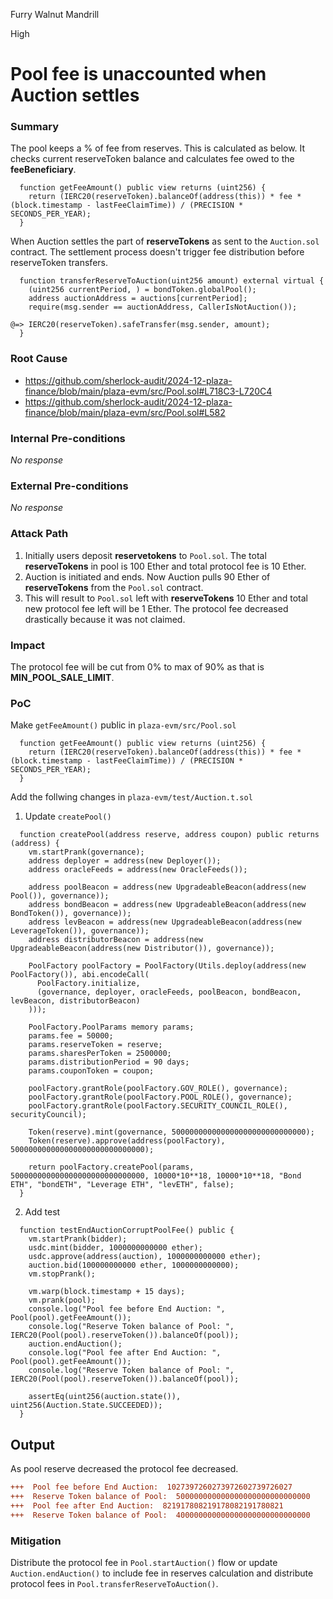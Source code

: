 Furry Walnut Mandrill

High

# Pool fee is unaccounted when Auction settles

### Summary

The pool keeps a % of fee from reserves. This is calculated as below. It checks current reserveToken balance and calculates fee owed to the **feeBeneficiary**.

```solidity
  function getFeeAmount() public view returns (uint256) {
    return (IERC20(reserveToken).balanceOf(address(this)) * fee * (block.timestamp - lastFeeClaimTime)) / (PRECISION * SECONDS_PER_YEAR);
  }
```

 When Auction settles the part of **reserveTokens** as sent to the `Auction.sol` contract. The settlement process doesn't trigger fee distribution before reserveToken transfers.

```solidity
  function transferReserveToAuction(uint256 amount) external virtual {
    (uint256 currentPeriod, ) = bondToken.globalPool();
    address auctionAddress = auctions[currentPeriod];
    require(msg.sender == auctionAddress, CallerIsNotAuction());
    
@=> IERC20(reserveToken).safeTransfer(msg.sender, amount);
  }
```

### Root Cause

- https://github.com/sherlock-audit/2024-12-plaza-finance/blob/main/plaza-evm/src/Pool.sol#L718C3-L720C4
- https://github.com/sherlock-audit/2024-12-plaza-finance/blob/main/plaza-evm/src/Pool.sol#L582

### Internal Pre-conditions

_No response_

### External Pre-conditions

_No response_

### Attack Path

1. Initially users deposit **reservetokens** to `Pool.sol`. The total **reserveTokens** in pool is 100 Ether and total protocol fee is 10 Ether.
2. Auction is initiated and ends. Now Auction pulls 90 Ether of **reserveTokens** from the `Pool.sol` contract.
3. This will result to `Pool.sol` left with **reserveTokens** 10 Ether and total new protocol fee left will be 1 Ether. The protocol fee decreased drastically because it was not claimed.

### Impact

The protocol fee will be cut from 0% to max of 90% as that is **MIN_POOL_SALE_LIMIT**. 

### PoC

Make `getFeeAmount()` public in `plaza-evm/src/Pool.sol`
```solidity
  function getFeeAmount() public view returns (uint256) {
    return (IERC20(reserveToken).balanceOf(address(this)) * fee * (block.timestamp - lastFeeClaimTime)) / (PRECISION * SECONDS_PER_YEAR);
  }

```

Add the follwing changes in `plaza-evm/test/Auction.t.sol`

1. Update `createPool()`

```solidity
  function createPool(address reserve, address coupon) public returns (address) {
    vm.startPrank(governance);
    address deployer = address(new Deployer());
    address oracleFeeds = address(new OracleFeeds());

    address poolBeacon = address(new UpgradeableBeacon(address(new Pool()), governance));
    address bondBeacon = address(new UpgradeableBeacon(address(new BondToken()), governance));
    address levBeacon = address(new UpgradeableBeacon(address(new LeverageToken()), governance));
    address distributorBeacon = address(new UpgradeableBeacon(address(new Distributor()), governance));

    PoolFactory poolFactory = PoolFactory(Utils.deploy(address(new PoolFactory()), abi.encodeCall(
      PoolFactory.initialize, 
      (governance, deployer, oracleFeeds, poolBeacon, bondBeacon, levBeacon, distributorBeacon)
    )));

    PoolFactory.PoolParams memory params;
    params.fee = 50000;
    params.reserveToken = reserve;
    params.sharesPerToken = 2500000;
    params.distributionPeriod = 90 days;
    params.couponToken = coupon;
    
    poolFactory.grantRole(poolFactory.GOV_ROLE(), governance);
    poolFactory.grantRole(poolFactory.POOL_ROLE(), governance);
    poolFactory.grantRole(poolFactory.SECURITY_COUNCIL_ROLE(), securityCouncil);
    
    Token(reserve).mint(governance, 500000000000000000000000000000);
    Token(reserve).approve(address(poolFactory), 500000000000000000000000000000);
    
    return poolFactory.createPool(params, 500000000000000000000000000000, 10000*10**18, 10000*10**18, "Bond ETH", "bondETH", "Leverage ETH", "levETH", false);
  }
```
2. Add test
```solidity
  function testEndAuctionCorruptPoolFee() public {
    vm.startPrank(bidder);
    usdc.mint(bidder, 1000000000000 ether);
    usdc.approve(address(auction), 1000000000000 ether);
    auction.bid(100000000000 ether, 1000000000000);
    vm.stopPrank();

    vm.warp(block.timestamp + 15 days);
    vm.prank(pool);
    console.log("Pool fee before End Auction: ", Pool(pool).getFeeAmount());
    console.log("Reserve Token balance of Pool: ", IERC20(Pool(pool).reserveToken()).balanceOf(pool));
    auction.endAuction();
    console.log("Pool fee after End Auction: ", Pool(pool).getFeeAmount());
    console.log("Reserve Token balance of Pool: ", IERC20(Pool(pool).reserveToken()).balanceOf(pool));

    assertEq(uint256(auction.state()), uint256(Auction.State.SUCCEEDED));
  }
```


## Output
As pool reserve decreased the protocol fee decreased.
```diff
+++  Pool fee before End Auction:  1027397260273972602739726027
+++  Reserve Token balance of Pool:  500000000000000000000000000000
+++  Pool fee after End Auction:  821917808219178082191780821
+++  Reserve Token balance of Pool:  400000000000000000000000000000
```

### Mitigation

Distribute the protocol fee in `Pool.startAuction()` flow or update `Auction.endAuction()` to include fee in reserves calculation and distribute protocol fees in `Pool.transferReserveToAuction()`.
